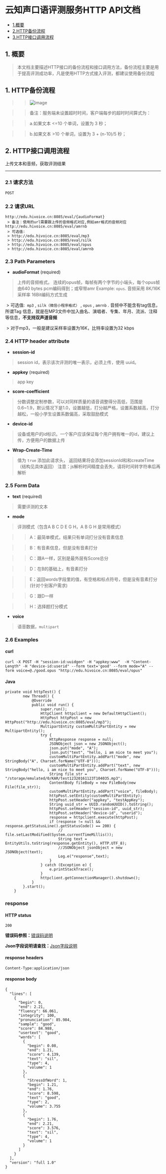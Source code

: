 # 云知声口语评测服务HTTP API文档

* [1.概要](#outline)
* [2.HTTP备份流程](#backup)
* [3.HTTP接口调用流程](#process)

## <a name="outline"></a>1. 概要

> 本文档主要描述HTTP接口的备份流程和接口调用方法，备份流程主要是用于提高评测成功率，凡是使用HTTP方式接入评测，都建议使用备份流程

## <a name="backup"></a>1. HTTP备份流程

>> ![image](https://github.com/oraleval/http_api_doc/blob/master/HTTP%E8%AF%84%E6%B5%8B%E5%A4%87%E4%BB%BD%E6%B5%81%E7%A8%8B.png)

>> 备注：服务端未设置超时时间，客户端每步的超时时间算式为：

>> a.如果文本 <=10 个单词，设置为 3 秒；

>> b.如果文本 >10 个单词，设置为 3 + (n-10)/5 秒；
   
## <a name="process"></a>2. HTTP接口调用流程

上传文本和音频，获取评测结果


---
### 2.1 请求方法
```
POST
```
### 2.2 请求URL
```
http://edu.hivoice.cn:8085/eval/{audioFormat}
 > 备注：使用的url需要跟上传的音频格式对应,例如amr格式的音频对应 http://edu.hivoice.cn:8085/eval/amrnb
 > 可选值:
 > http://edu.hivoice.cn:8085/eval/mp3
 > http://edu.hivoice.cn:8085/eval/silk
 > http://edu.hivoice.cn:8085/eval/opus
 > http://edu.hivoice.cn:8085/eval/amrnb
```
### 2.3 Path Parameters

* **audioFormat** (required)
> 上传的音频格式。 连续的opus帧，每帧有两个字节的小端头，每个opus帧由640 bytes pcm编码得到；或窄带amr Example: ```opus```.
> 音频采用 8K/16K采样率 16Bit编码方式生成

  > 可选值:  ```mp3``` , ```silk（微信小程序格式）``` , ```opus``` , ```amrnb``` . 音频中不能含有tag信息，所谓Tag 信息，就是在MP3文件中加入曲名、演唱者、专集、年月、流派、注释等信息，**不支持双声道音频**
  
  > 对于mp3，一般是建议采样率设置为16K，比特率设置为32 kbps


### 2.4 HTTP header attribute


* **session-id**
> session id，表示该次评测的唯一表示，必须上传，使用 uuid。


* **appkey** (required)
> app key


* **score-coefficient**
> 分数调整定制参数，可以对同样质量的语音调整得分高低，范围是0.6~1.9，默认情况下是1.0，设置越低，打分越严格，设置系数越高，打分越松，一般小学生设置系数偏高，采取鼓励模式


* **device-id**
> 设备或用户的id标识。一个客户应该保证每个用户拥有唯一的id，建议上传，方便用户的数据上传


* **Wrap-Create-Time**
> 值为 ```true``` 添加此请求头， 返回结果将会添加sessionId和和createTime （结构见具体返回）
> 注意：js解析时间精度会丢失，请将时间转字符串后再解析



### 2.5 Form Data

* **text** (required)
> 需要评测的文本

* **mode**
> 评测模式（包含A B C D E G H，A B G H 是常用模式）

>> A：最简单模式，结果只有单词打分没有音素信息

>> B：有音素信息，但是没有音素打分

>> C：跟A一样，区别是最外层有Score总分

>> D：在B的基础上，有音素打分

>> E：返回words字段里的值，有空格和标点符号，但是没有音素打分(针对个别客户需求)

>> G：跟D一样

>> H：选择题打分模式


* **voice**

> 语音数据，```multipart```

### 2.6 Examples

#### curl

```
curl -X POST -H "session-id:uuidgen" -H "appkey:www"  -H "Content-Length" -H "device-id:userid" --form text='good' --form mode="A" --form voice=@./good.opus "http://edu.hivoice.cn:8085/eval/opus"
```
#### Java
```
private void httpTest() {
		new Thread() {
			@Override
			public void run() {
				super.run();
				HttpClient httpclient = new DefaultHttpClient();
				HttpPost httpPost = new HttpPost("http://edu.hivoice.cn:8085/eval/mp3");
				MultipartEntity customMultiPartEntity = new MultipartEntity();
				try {
					HttpResponse response = null;
					JSONObject json = new JSONObject();
					json.put("mode", "A");
					json.put("text", "hello, i am nice to meet you");
					customMultiPartEntity.addPart("mode", new StringBody("A", Charset.forName("UTF-8")));
					customMultiPartEntity.addPart("text", new StringBody("hello, i am nice to meet you", Charset.forName("UTF-8")));
					String file_str = "/storage/emulated/0/KAR/test12320161123T104035.mp3";
					ContentBody fileBody = new FileBody(new File(file_str));
					customMultiPartEntity.addPart("voice", fileBody);
					httpPost.setEntity(customMultiPartEntity);
					httpPost.setHeader("appkey", "testAppKey");
					String uuid_str = UUID.randomUUID().toString();
					httpPost.setHeader("session-id", uuid_str);
					httpPost.setHeader("device-id", "userid");
					response = httpclient.execute(httpPost);
					if (response != null && response.getStatusLine().getStatusCode() == 200) {
						// file.setLastModified(System.currentTimeMillis());
						String text = EntityUtils.toString(response.getEntity(), HTTP.UTF_8);
						//JSONObject jsonObject = new JSONObject(text);
						Log.e("response",text);
					}
				} catch (Exception e) {
					e.printStackTrace();
				}
				httpclient.getConnectionManager().shutdown();
			}
		}.start();
	}
```
### response

#### HTTP status
```
200
```
**错误码参照：**<a href=https://github.com/oraleval/ErrorCodeList/wiki/HomePage>错误码说明</a>

**Json字段说明请查找：**<a href=https://github.com/oraleval/FAQ-Docs/blob/master/Json%20Description.md>Json字段说明</a>
#### response headers
```
Content-Type:application/json
```
#### response body
```
{
  "lines": [
    {
      "begin": 0,
      "end": 2.21,
      "fluency": 66.061,
      "integrity": 100,
      "pronunciation": 85.984,
      "sample": "good",
      "score": 84.988,
      "usertext": "good",
      "words": [
        {
          "begin": 0.08,
          "end": 1.21,
          "score": 4.139,
          "text": "sil",
          "type": 4,
          "volume": 1
        },
        {
          "StressOfWord": 1,
          "begin": 1.21,
          "end": 1.76,
          "score": 8.598,
          "text": "good",
          "type": 2,
          "volume": 3.755
        },
        {
          "begin": 1.76,
          "end": 2.21,
          "score": 3.576,
          "text": "sil",
          "type": 4,
          "volume": 1
        }
      ]
    }
  ],
  "version": "full 1.0"
}
```
